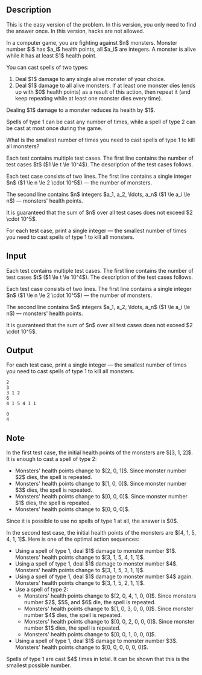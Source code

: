 ## Description

<div><p><span class="tex-font-style-it">This is the easy version of the problem. In this version, you only need to find the answer once. In this version, hacks are <span class="tex-font-style-bf">not allowed</span>.</span></p><p>In a computer game, you are fighting against $n$ monsters. Monster number $i$ has $a_i$ health points, all $a_i$ are integers. A monster is alive while it has at least $1$ health point.</p><p>You can cast spells of two types:</p><ol> <li> Deal $1$ damage to any single alive monster of your choice. </li><li> Deal $1$ damage to all alive monsters. If at least one monster dies (ends up with $0$ health points) as a result of this action, then repeat it (and keep repeating while at least one monster dies every time). </li></ol><p>Dealing $1$ damage to a monster reduces its health by $1$.</p><p>Spells of type 1 can be cast any number of times, while a spell of type 2 can be cast at most once during the game.</p><p>What is the smallest number of times you need to cast spells of type 1 to kill all monsters?</p></div><div class="input-specification"><p>Each test contains multiple test cases. The first line contains the number of test cases $t$ ($1 \le t \le 10^4$). The description of the test cases follows.</p><p>Each test case consists of two lines. The first line contains a single integer $n$&nbsp;($1 \le n \le 2 \cdot 10^5$)&nbsp;— the number of monsters.</p><p>The second line contains $n$ integers $a_1, a_2, \ldots, a_n$&nbsp;($1 \le a_i \le n$)&nbsp;— monsters' health points.</p><p>It is guaranteed that the sum of $n$ over all test cases does not exceed $2 \cdot 10^5$.</p></div><div class="output-specification"><p>For each test case, print a single integer&nbsp;— the smallest number of times you need to cast spells of type 1 to kill all monsters.</p></div>

## Input

<p>Each test contains multiple test cases. The first line contains the number of test cases $t$ ($1 \le t \le 10^4$). The description of the test cases follows.</p><p>Each test case consists of two lines. The first line contains a single integer $n$&nbsp;($1 \le n \le 2 \cdot 10^5$)&nbsp;— the number of monsters.</p><p>The second line contains $n$ integers $a_1, a_2, \ldots, a_n$&nbsp;($1 \le a_i \le n$)&nbsp;— monsters' health points.</p><p>It is guaranteed that the sum of $n$ over all test cases does not exceed $2 \cdot 10^5$.</p>

## Output

<p>For each test case, print a single integer&nbsp;— the smallest number of times you need to cast spells of type 1 to kill all monsters.</p>





```input1|2,3
2
3
3 1 2
6
4 1 5 4 1 1
```




```output1
0
4
```



## Note

<p>In the first test case, the initial health points of the monsters are $[3, 1, 2]$. It is enough to cast a spell of type 2: </p><ul> <li> Monsters' health points change to $[2, 0, 1]$. Since monster number $2$ dies, the spell is repeated. </li><li> Monsters' health points change to $[1, 0, 0]$. Since monster number $3$ dies, the spell is repeated. </li><li> Monsters' health points change to $[0, 0, 0]$. Since monster number $1$ dies, the spell is repeated. </li><li> Monsters' health points change to $[0, 0, 0]$. </li></ul><p>Since it is possible to use no spells of type 1 at all, the answer is $0$.</p><p>In the second test case, the initial health points of the monsters are $[4, 1, 5, 4, 1, 1]$. Here is one of the optimal action sequences: </p><ul> <li> Using a spell of type 1, deal $1$ damage to monster number $1$. Monsters' health points change to $[3, 1, 5, 4, 1, 1]$. </li><li> Using a spell of type 1, deal $1$ damage to monster number $4$. Monsters' health points change to $[3, 1, 5, 3, 1, 1]$. </li><li> Using a spell of type 1, deal $1$ damage to monster number $4$ again. Monsters' health points change to $[3, 1, 5, 2, 1, 1]$. </li><li> Use a spell of type 2:<ul> <li> Monsters' health points change to $[2, 0, 4, 1, 0, 0]$. Since monsters number $2$, $5$, and $6$ die, the spell is repeated. </li><li> Monsters' health points change to $[1, 0, 3, 0, 0, 0]$. Since monster number $4$ dies, the spell is repeated. </li><li> Monsters' health points change to $[0, 0, 2, 0, 0, 0]$. Since monster number $1$ dies, the spell is repeated. </li><li> Monsters' health points change to $[0, 0, 1, 0, 0, 0]$. </li></ul> </li><li> Using a spell of type 1, deal $1$ damage to monster number $3$. Monsters' health points change to $[0, 0, 0, 0, 0, 0]$. </li></ul><p>Spells of type 1 are cast $4$ times in total. It can be shown that this is the smallest possible number.</p>
